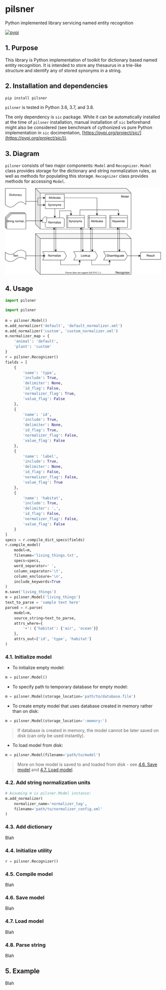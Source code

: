 # pilsner

Python implemented library servicing named entity recognition

[![pypi][pypi-img]][pypi-url]

[pypi-img]: https://img.shields.io/pypi/v/pilsner?style=plastic
[pypi-url]: https://pypi.org/project/pilsner/

## 1. Purpose

This library is Python implementation of toolkit for dictionary based named entity recognition. It is intended to store any thesaurus in a trie-like structure and identify any of stored synonyms in a string.

## 2. Installation and dependencies

```bash
pip install pilsner
```

`pilsner` is tested in Python 3.6, 3.7, and 3.8.

The only dependency is `sic` package. While it can be automatically installed at the time of `pilsner` installation, manual installation of `sic` beforehand might also be considered (see benchmark of cythonized vs pure Python implementation in `sic` docimentation, [https://pypi.org/project/sic/](https://pypi.org/project/sic/)).

## 3. Diagram

`pilsner` consists of two major components: `Model` and `Recognizer`. `Model` class provides storage for the dictionary and string normalization rules, as well as methods for populating this storage. `Recognizer` class provides methods for accessing `Model`.

![Diagram](misc/pilsner-diagram.svg)

## 4. Usage

```python
import pilsner
```

```python
import pilsner

m = pilsner.Model()
m.add_normalizer('default', 'default_normalizer.xml')
m.add_normalizer('custom', 'custom_normalizer.xml')
m.normalizer_map = {
    'animal': 'default',
    'plant': 'custom'
}
r = pilsner.Recognizer()
fields = [
    {
        'name': 'type',
        'include': True,
        'delimiter': None,
        'id_flag': False,
        'normalizer_flag': True,
        'value_flag': False
    },
    {
        'name': 'id',
        'include': True,
        'delimiter': None,
        'id_flag': True,
        'normalizer_flag': False,
        'value_flag': False
    },
    {
        'name': 'label',
        'include': True,
        'delimiter': None,
        'id_flag': False,
        'normalizer_flag': False,
        'value_flag': True
    },
    {
        'name': 'habitat',
        'include': True,
        'delimiter': ',',
        'id_flag': False,
        'normalizer_flag': False,
        'value_flag': False
    }
]
specs = r.compile_dict_specs(fields)
r.compile_model(
    model=m,
    filename='living_things.txt',
    specs=specs,
    word_separator=' ',
    column_separator='\t',
    column_enclosure='\n',
    include_keywords=True
)
m.save('living_things')
m = pilsner.Model('living_things')
text_to_parse = 'sample text here'
parsed = r.parse(
    model=m,
    source_string=text_to_parse,
    attrs_where={
        '+': {'habitat': {'air', 'ocean'}}
    },
    attrs_out=['id', 'type', 'habitat']
)
```

### 4.1. Initialize model

- To initialize empty model:

```python
m = pilsner.Model()
```

- To specify path to temporary database for empty model:

```python
m = pilsner.Model(storage_location='path/to/database.file')
```

- To create empty model that uses database created in memory rather than on disk:

```python
m = pilsner.Model(storage_location=':memory:')
```

> If database is created in memory, the model cannot be later saved on disk (can only be used instantly).

- To load model from disk:

```python
m = pilsner.Model(filename='path/to/model')
```

> More on how model is saved to and loaded from disk - see [4.6. Save model](#46-save-model) and [4.7. Load model](#47-load-model).

### 4.2. Add string normalization units

```python
# Assuming m is pilsner.Model instance:
m.add_normalizer(
    normalizer_name='normalizer_tag',
    filename='path/to/normalizer_config.xml'
)
```

### 4.3. Add dictionary

Blah

### 4.4. Initialize utility

```python
r = pilsner.Recognizer()
```

### 4.5. Compile model

Blah

### 4.6. Save model

Blah

### 4.7. Load model

Blah

### 4.8. Parse string

Blah

## 5. Example

Blah
